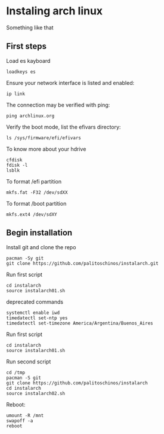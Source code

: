 # Instaling arch linux
Something like that

## First steps
Load es kayboard
```
loadkeys es
```

Ensure your network interface is listed and enabled:
```
ip link
```

The connection may be verified with ping:
```
ping archlinux.org
```

Verify the boot mode, list the efivars directory:
```
ls /sys/firmware/efi/efivars
```

To know more about your hdrive
```
cfdisk
fdisk -l
lsblk
```

To format /efi partition
```
mkfs.fat -F32 /dev/sdXX
```

To format /boot partition
```
mkfs.ext4 /dev/sdXY
```
## Begin installation

Install git and clone the repo
```
pacman -Sy git
git clone https://github.com/palitoschinos/instalarch.git
```

Run first script
```
cd instalarch
source instalarch01.sh
```

deprecated commands
```
systemctl enable iwd
timedatectl set-ntp yes
timedatectl set-timezone America/Argentina/Buenos_Aires
```

Run first script
```
cd instalarch
source instalarch01.sh
```

Run second script
```
cd /tmp
pacman -S git
git clone https://github.com/palitoschinos/instalarch
cd instalarch
source instalarch02.sh
```

Reboot:
```
umount -R /mnt
swapoff -a
reboot
```



